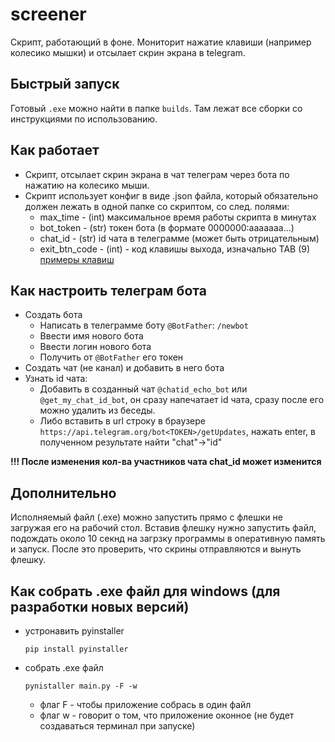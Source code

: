 # screener

Скрипт, работающий в фоне. Мониторит нажатие клавиши (например колесико мышки) 
и отсылает скрин экрана в telegram.

## Быстрый запуск
Готовый `.exe` можно найти в папке `builds`. Там лежат все сборки со инструкциями по использованию.

## Как работает

- Скрипт, отсылает скрин экрана в чат телеграм через бота по нажатию на колесико мыши.
- Скрипт использует конфиг в виде .json файла, который обязательно должен 
лежать в одной папке со скриптом, со след. полями:
    - max_time - (int) максимальное время работы скрипта в минутах
    - bot_token - (str) токен бота (в формате 0000000:aaaaaaa...)
    - chat_id - (str) id чата в телеграмме (может быть отрицательным)
    - exit_btn_code - (int) - код клавишы выхода, изначально TAB (9) 
    [примеры клавиш](https://stackoverflow.com/questions/31363860/how-do-i-get-the-name-of-a-key-in-pywin32-giving-its-keycode)
    
## Как настроить телеграм бота
- Создать бота
    - Написать в телеграмме боту `@BotFather`: `/newbot`
    - Ввести имя нового бота
    - Ввести логин нового бота
    - Получить от `@BotFather` его токен
- Создать чат (не канал) и добавить в него бота
- Узнать id чата: 
    - Добавить в созданный чат `@chatid_echo_bot` или `@get_my_chat_id_bot`, он сразу напечатает id чата, сразу после его можно удалить из беседы.
    - Либо вставить в url строку в браузере `https://api.telegram.org/bot<TOKEN>/getUpdates`, нажать enter, в полученном результате найти "chat"->"id"

**!!! После изменения кол-ва участников чата chat_id может изменится** 

## Дополнительно
Исполняемый файл (.exe) можно запустить прямо с флешки не загружая его 
на рабочий стол. Вставив флешку нужно запустить файл, подождать около 10 секнд 
на загрзку программы в оперативную память и запуск. После это проверить, что 
скрины отправляются и вынуть флешку.


## Как собрать .exe файл для windows (для разработки новых версий)
- устронавить pyinstaller
    ```
    pip install pyinstaller
    ```
- собрать .exe файл
    ```
    pynistaller main.py -F -w
    ```
    - флаг F  - чтобы приложение собрась в один файл
    - флаг w - говорит о том, что приложение оконное (не будет создаваться терминал при запуске)
